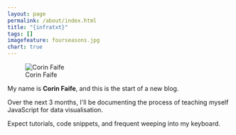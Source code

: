 ```yaml
---
layout: page
permalink: /about/index.html
title: "{infratxt}"
tags: []
imagefeature: fourseasons.jpg
chart: true
---
```

<figure>
  <img src="{{ site.url }}/images/corin.png" alt="Corin Faife">
  <figcaption>Corin Faife</figcaption>
</figure>


My name is **Corin Faife**, and this is the start of a new blog. 

Over the next 3 months, I'll be documenting the process of teaching myself JavaScript for data visualisation.

Expect tutorials, code snippets, and frequent weeping into my keyboard.
